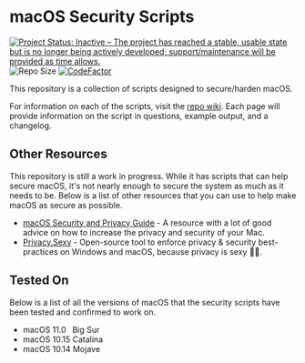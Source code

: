 # macOS Security Scripts

<!-- Active status commented out
[![Project Status: Active – The project has reached a stable, usable state and is being actively developed.](https://www.repostatus.org/badges/latest/active.svg)](https://www.repostatus.org/#active)
-->

[![Project Status: Inactive – The project has reached a stable, usable state but is no longer being actively developed; support/maintenance will be provided as time allows.](https://www.repostatus.org/badges/latest/inactive.svg)](https://www.repostatus.org/#inactive)
![Repo Size](https://img.shields.io/github/repo-size/StrangeRanger/macos-security-scripts)
[![CodeFactor](https://www.codefactor.io/repository/github/strangeranger/macos-security-scripts/badge)](https://www.codefactor.io/repository/github/strangeranger/macos-security-scripts)

This repository is a collection of scripts designed to secure/harden macOS.

For information on each of the scripts, visit the [repo wiki](https://github.com/StrangeRanger/macos-security-scripts/wiki). Each page will provide information on the script in questions, example output, and a changelog.

## Other Resources

This repository is still a work in progress. While it has scripts that can help secure macOS, it's not nearly enough to secure the system as much as it needs to be. Below is a list of other resources that you can use to help make macOS as secure as possible.

- [macOS Security and Privacy Guide](https://github.com/drduh/macOS-Security-and-Privacy-Guide) - A resource with a lot of good advice on how to increase the privacy and security of your Mac.
- [Privacy.Sexy](https://github.com/undergroundwires/privacy.sexy) - Open-source tool to enforce privacy & security best-practices on Windows and macOS, because privacy is sexy 🍑🍆.

## Tested On

Below is a list of all the versions of macOS that the security scripts have been tested and confirmed to work on.

- macOS 11.0&ensp; Big Sur
- macOS 10.15 Catalina
- macOS 10.14 Mojave
